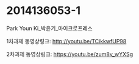 # 2014136053-1
Park Youn Ki_박윤기_마이크로프레스

1차과제 동영상링크: http://youtu.be/TCikkwfUP98 


2차과제 동영상링크: https://youtu.be/zum8v_wYXSg
